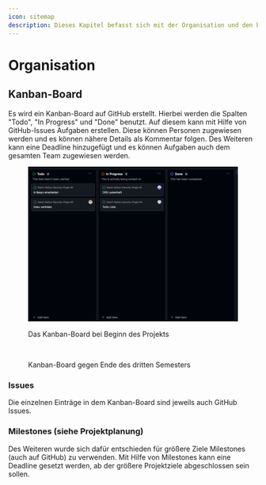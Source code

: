 ```yaml
---
icon: sitemap
description: Dieses Kapitel befasst sich mit der Organisation und den benutzen Hilfsmittel.
---
```


# Organisation

## Kanban-Board

Es wird ein Kanban-Board auf GitHub erstellt. Hierbei werden die Spalten "Todo", "In Progress" und "Done" benutzt. Auf diesem kann mit Hilfe von GitHub-Issues Aufgaben erstellen. Diese können Personen zugewiesen werden und es können nähere Details als Kommentar folgen. Des Weiteren kann eine Deadline hinzugefügt und es können Aufgaben auch dem gesamten Team zugewiesen werden.

<figure><img src=".gitbook/assets/image (1).png" alt=""><figcaption><p>Das Kanban-Board bei Beginn des Projekts</p></figcaption></figure>

<figure><img src=".gitbook/assets/Screenshot 2024-11-13 at 22-49-55 View 1 · ToDo Team 1.png" alt=""><figcaption><p>Kanban-Board gegen Ende des dritten Semesters</p></figcaption></figure>

### Issues

Die einzelnen Einträge in dem Kanban-Board sind jeweils auch GitHub Issues.&#x20;

### Milestones (siehe Projektplanung)

Des Weiteren wurde sich dafür entschieden für größere Ziele Milestones (auch auf GitHub) zu verwenden. Mit Hilfe von Milestones kann eine Deadline gesetzt werden, ab der größere Projektziele abgeschlossen sein sollen.
